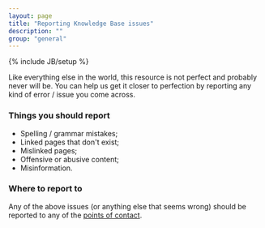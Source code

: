 ```yaml
---
layout: page
title: "Reporting Knowledge Base issues"
description: ""
group: "general"
---
```

{% include JB/setup %}

Like everything else in the world, this resource is not perfect and probably
never will be. You can help us get it closer to perfection by reporting any
kind of error / issue you come across.


### Things you should report

 * Spelling / grammar mistakes;
 * Linked pages that don't exist;
 * Mislinked pages;
 * Offensive or abusive content;
 * Misinformation.

### Where to report to

Any of the above issues (or anything else that seems wrong) should be reported to any of the [points of contact](support/contact.html).
